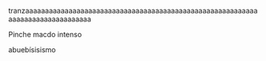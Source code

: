 tranzaaaaaaaaaaaaaaaaaaaaaaaaaaaaaaaaaaaaaaaaaaaaaaaaaaaaaaaaaaaaaaaaaaaaaaaaaaaaaaaa

Pinche macdo intenso

abuebísisismo 
